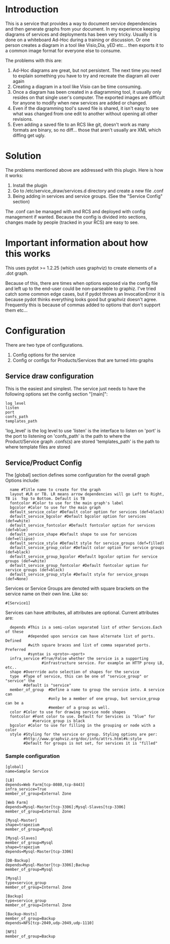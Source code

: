 # Introduction
This is a service that provides a way to document service dependencies and then generate graphs from your document.  In my experience keeping diagrams of services and deployments has been very tricky. Usually it is done on a whiteboard Ad-Hoc during a training or discussion. Or one person creates a diagram in a tool like Visio,Dia, yED etc... then exports it to a common image format for everyone else to consume.

The problems with this are:

1. Ad-Hoc diagrams are great, but not persistent. The next time you need to explain something you have to try and recreate the diagram all over again
1. Creating a diagram in a tool like Visio can be time consuming.
1. Once a diagram has been created in a diagramming tool, it usually only resides on that single user's computer. The exported images are difficult for anyone to modify when new services are added or changed.
1. Even if the diagramming tool's saved file is shared, it isn't easy to see what was changed from one edit to another without opening all other revisions.
1. Even adding a saved file to an RCS like git, doesn't work as many formats are binary, so no diff... those that aren't usually are XML which diffing get ugly.

# Solution
The problems mentioned above are addressed with this plugin. Here is how it works:

1. Install the plugin
1. Go to /etc/service_draw/services.d directory and create a new file <Product>.conf
1. Being adding in services and service groups. (See the "Service Config" section)

The .conf can be managed with and RCS and deployed with config management if wanted. Because the config is divided into sections, changes made by people (tracked in your RCS) are easy to see.

# Important information about how this works
This uses pydot >= 1.2.25 (which uses graphviz) to create elements of a .dot graph.

Because of this, there are times when options exposed via the config file and left up to the end-user could be non-parseable to graphiz. I've tried catch some common edge cases, but if pydot throws an InvocationError it is because pydot thinks everything looks good but graphviz doesn't agree. Frequently this is because of commas added to options that don't support them etc...

# Configuration
There are two type of configurations.

1. Config options for the service
1. Config or configs for Products/Services that are turned into graphs

## Service draw configuration
This is the easiest and simplest. The service just needs to have the following options set the config section "[main]":
```
log_level
listen
port
confs_path
templates_path
```

'log_level' is the log level to use
'listen' is the interface to listen on
'port'  is the port to listening on
'confs_path' is the path to where the Product/Service graph .confs(s) are stored
'templates_path' is the path to where template files are stored

## Service/Product Config
The [global] section defines some configuration for the overall graph
Options include:
```
  name #Title name to create for the graph
  layout #LR or TB. LR means arrow dependencies will go Left to Right, TB is  Top to Bottom. Default is TB
  fontcolor #Color to use for the main graph's label
  bgcolor #Color to use for the main graph
  default_service_color #Default color option for services (def=black)
  default_service_bgcolor #Default bgcolor option for services (def=white)
  default_service_fontcolor #Default fontcolor option for services (def=blue)
  default_service_shape #Default shape to use for services (def=ellipse)
  default_service_style #Default style for service_groups (def=filled)
  default_service_group_color #Default color option for service groups (def=black)
  default_service_group_bgcolor #Default bgcolor option for service groups (def=white)
  default_service_group_fontcolor #Default fontcolor option for service groups (def=black)
  default_service_group_style #Default style for service_groups (def=None)
```
Services or Service Groups are denoted with square brackets on the service name on their own line. Like so:
```
#[Service1]
```
Services can have attributes, all attributes are optional.
Current attributes are:
```
  depends #This is a semi-colon separated list of other Services.Each of these
          #depended upon service can have alternate list of ports. Defined
          #with square braces and list of comma separated ports. Preferred
          #syntax is <proto>-<port>
  infra_service #True/False whether the service is a supporting
                #infrastructure service. For example an HTTP proxy LB, etc..
  shape #Overrride auto selection of shapes for the service
  type  #Type of service, this can be one of "service_group" or "service" the
        #default is "service"
  member_of_group  #Define a name to group the service into. A service can
                   #only be a member of one group, but service_group can be a
                   #member of a group as well.
  color #Color to use for drawing service node shapes
  fontcolor #Font color to use. Default for Services is "blue" for
            #service_group is black
  bgcolor #Color to use for filling in the grouping or node with a color
  style #Styling for the service or group. Styling options are per:
        #http://www.graphviz.org/doc/info/attrs.html#k:style
        #Default for groups is not set, for services it is "filled"
```

### Sample configuration
```
[global]
name=Sample Service

[LB]
depends=Web Farm[tcp-8080,tcp-8443]
infra_service=True
member_of_group=External Zone

[Web Farm]
depends=Mysql-Master[tcp-3306];Mysql-Slaves[tcp-3306]
member_of_group=External Zone

[Mysql-Master]
shape=trapezium
member_of_group=Mysql

[Mysql-Slaves]
member_of_group=Mysql
shape=trapezium
depends=Mysql-Master[tcp-3306]

[DB-Backup]
depends=Mysql-Master[tcp-3306];Backup
member_of_group=Mysql

[Mysql]
type=service_group
member_of_group=Internal Zone

[Backup]
type=service_group
member_of_group=Internal Zone

[Backup-Hosts]
member_of_group=Backup
depends=NFS[tcp-2049,udp-2049,udp-1110]

[NFS]
member_of_group=Backup
```
